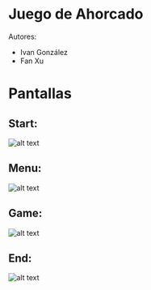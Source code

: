 # Juego de Ahorcado
Autores:
- Ivan González
- Fan Xu

# Pantallas
<h2>Start:</h2>

![alt text](https://github.com/LSG-DAM2-M07-24-25/pr04-hangman-app-ivangonzalez_fanxu/blob/master/imagesReadme/EndScreen.png)

<h2>Menu:</h2>

![alt text](https://github.com/LSG-DAM2-M07-24-25/pr04-hangman-app-ivangonzalez_fanxu/blob/master/imagesReadme/MenuScreen.png)

<h2>Game:</h2>

![alt text](https://github.com/LSG-DAM2-M07-24-25/pr04-hangman-app-ivangonzalez_fanxu/blob/master/imagesReadme/GameScreen.png)

<h2>End:</h2>

![alt text](https://github.com/LSG-DAM2-M07-24-25/pr04-hangman-app-ivangonzalez_fanxu/blob/master/imagesReadme/EndScreen.png)
